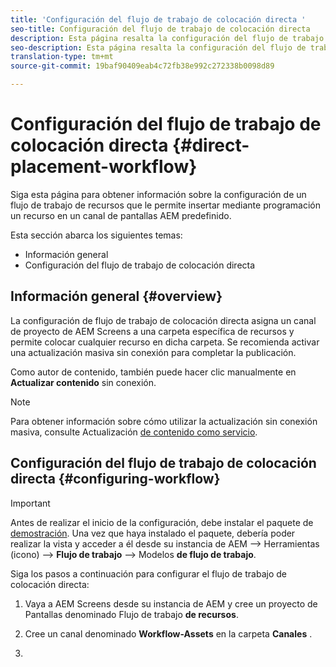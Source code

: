 ```yaml
---
title: 'Configuración del flujo de trabajo de colocación directa '
seo-title: Configuración del flujo de trabajo de colocación directa
description: Esta página resalta la configuración del flujo de trabajo de colocación directa.
seo-description: Esta página resalta la configuración del flujo de trabajo de colocación directa.
translation-type: tm+mt
source-git-commit: 19baf90409eab4c72fb38e992c272338b0098d89

---
```



# Configuración del flujo de trabajo de colocación directa {#direct-placement-workflow}

Siga esta página para obtener información sobre la configuración de un flujo de trabajo de recursos que le permite insertar mediante programación un recurso en un canal de pantallas AEM predefinido.

Esta sección abarca los siguientes temas:

* Información general
* Configuración del flujo de trabajo de colocación directa

## Información general {#overview}

La configuración de flujo de trabajo de colocación directa asigna un canal de proyecto de AEM Screens a una carpeta específica de recursos y permite colocar cualquier recurso en dicha carpeta. Se recomienda activar una actualización masiva sin conexión para completar la publicación.

Como autor de contenido, también puede hacer clic manualmente en **Actualizar contenido** sin conexión.

>[!NOTE]
> Para obtener información sobre cómo utilizar la actualización sin conexión masiva, consulte Actualización [de contenido como servicio](/help/user-guide/content-update-as-a-service.md).

## Configuración del flujo de trabajo de colocación directa {#configuring-workflow}

>[!IMPORTANT]
> Antes de realizar el inicio de la configuración, debe instalar el paquete de [demostración](https://github.com/godanny86/screens-demo/releases/download/v.0.0.1/screens-demo.all-1.0-SNAPSHOT.zip). Una vez que haya instalado el paquete, debería poder realizar la vista y acceder a él desde su instancia de AEM —> Herramientas (icono) —> **Flujo de trabajo** —> Modelos **de flujo de trabajo**.

Siga los pasos a continuación para configurar el flujo de trabajo de colocación directa:

1. Vaya a AEM Screens desde su instancia de AEM y cree un proyecto de Pantallas denominado Flujo de trabajo **de recursos**.

1. Cree un canal denominado **Workflow-Assets** en la carpeta **Canales** .

1. 

